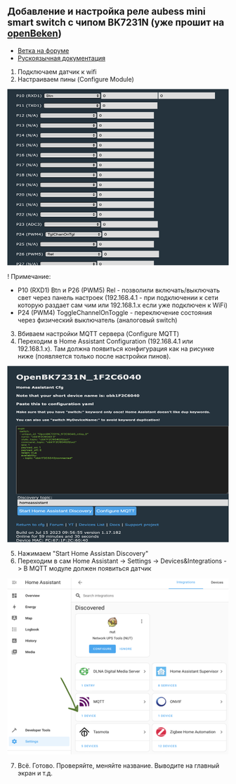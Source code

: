 ## Добавление и настройка реле aubess mini smart switch с чипом BK7231N (уже прошит на [openBeken](https://github.com/openshwprojects/OpenBK7231T_App))

- [Ветка на форуме](https://www.elektroda.com/rtvforum/topic3912748.html)
- [Рускоязычная документация](https://www.v-elite.ru/t34)

1. Подключаем датчик к wifi
2. Настраиваем пины (Configure Module)

<img src="./pins-settings.png" width="100%" height="400" />

! Примечание:

- P10 (RXD1) Btn и P26 (PWM5) Rel - позволили включать/выключать свет через панель настроек (192.168.4.1 - при подключении к сети которую раздает сам чим или 192.168.1.x если уже подключен к WiFi)
- P24 (PWM4) ToggleChannelOnToggle - переключение состояния через физический выключатель (аналоговый switch)

3. Вбиваем настройки MQTT сервера (Configure MQTT)
4. Переходим в Home Assistant Configuration (192.168.4.1 или 192.168.1.x). Там должна появиться конфигурация как на рисунке ниже (появляется только после настройки пинов).

<img src="./hm-conf.png" width="100%" height="400" />

5. Нажимаем "Start Home Assistan Discovery"
6. Переходим в сам Home Assistant -> Settings -> Devices&Integrations -> В MQTT модуле должен появиться датчик

<img src="./hm-mqtt-device.png" width="100%" height="400" />

7. Всё. Готово. Проверяйте, меняйте название. Выводите на главный экран и т.д.
